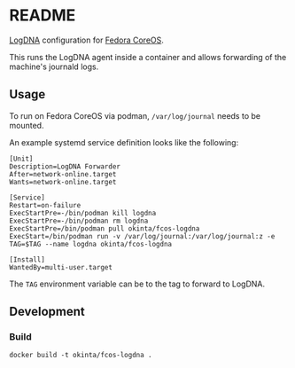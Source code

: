 # README

[LogDNA][1] configuration for [Fedora CoreOS][2].

This runs the LogDNA agent inside a container and allows forwarding of the
machine's journald logs.

[1]: https://logdna.com/
[2]: https://docs.fedoraproject.org/en-US/fedora-coreos/

## Usage

To run on Fedora CoreOS via podman, `/var/log/journal` needs to be mounted.

An example systemd service definition looks like the following:

    [Unit]
    Description=LogDNA Forwarder
    After=network-online.target
    Wants=network-online.target

    [Service]
    Restart=on-failure
    ExecStartPre=-/bin/podman kill logdna
    ExecStartPre=-/bin/podman rm logdna
    ExecStartPre=/bin/podman pull okinta/fcos-logdna
    ExecStart=/bin/podman run -v /var/log/journal:/var/log/journal:z -e TAG=$TAG --name logdna okinta/fcos-logdna

    [Install]
    WantedBy=multi-user.target

The `TAG` environment variable can be to the tag to forward to LogDNA.

## Development

### Build

    docker build -t okinta/fcos-logdna .
